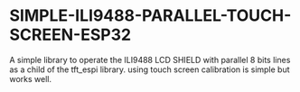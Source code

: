 # SIMPLE-ILI9488-PARALLEL-TOUCH-SCREEN-ESP32
A simple library to operate the ILI9488 LCD SHIELD with parallel 8 bits lines as a child of the tft_espi library. using touch screen calibration is simple but works well.
